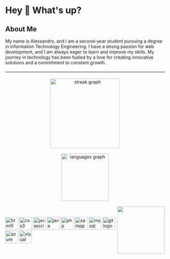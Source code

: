 <h1 align="left">Hey 👋 What's up?</h1>

<h2 align="left">About Me</h2>
<p align="left">
  My name is Alessandro, and I am a second-year student pursuing a degree in Information Technology Engineering. 
  I have a strong passion for web development, and I am always eager to learn and improve my skills. 
  My journey in technology has been fueled by a love for creating innovative solutions and a commitment to constant growth.
</p>
<hr style="border: none; border-top: 1px solid #ccc; margin: 20px 0;">
<div align="center">
  <img src="https://streak-stats.demolab.com?user=DufoX18&locale=en&mode=daily&theme=dark&hide_border=false&border_radius=5&order=3" height="220" alt="streak graph"  />
</div>
<br>
<div align="center">
  <img src="https://github-readme-stats.vercel.app/api/top-langs?username=DufoX18&locale=en&hide_title=false&layout=compact&card_width=320&langs_count=5&theme=dracula&hide_border=false" height="150" alt="languages graph"  />
</div>
<br>
<img align="right" height="150" src="https://i.imgflip.com/65efzo.gif"  />
<br>
<br>
<div align="left">
  <img src="https://cdn.jsdelivr.net/gh/devicons/devicon/icons/html5/html5-original.svg" height="40" alt="html5 logo"  />
  <img src="https://cdn.jsdelivr.net/gh/devicons/devicon/icons/css3/css3-original.svg" height="40" alt="css3 logo"  />
  <img src="https://cdn.jsdelivr.net/gh/devicons/devicon/icons/javascript/javascript-original.svg" height="40" alt="javascript logo"  />
  <img src="https://cdn.jsdelivr.net/gh/devicons/devicon/icons/java/java-original.svg" height="40" alt="java logo" />
  <img src="https://cdn.jsdelivr.net/gh/devicons/devicon/icons/php/php-original.svg" height="40" alt="php logo"  />
  <img src="https://cdn.freebiesupply.com/logos/large/2x/xampp-logo-png-transparent.png" height="40" alt="xampp logo" />
  <img src="https://cdn.jsdelivr.net/gh/devicons/devicon/icons/mysql/mysql-original.svg" height="40" alt="mysql logo" />
  <img src="https://cdn.jsdelivr.net/gh/devicons/devicon/icons/git/git-original.svg" height="40" alt="git logo" />
  <img src="https://cdn.jsdelivr.net/gh/devicons/devicon/icons/azure/azure-original.svg" height="40" alt="azure logo" />
  <img src="https://cdn.jsdelivr.net/gh/devicons/devicon/icons/vscode/vscode-original.svg" height="40" alt="visual studio code logo" />
  <img src="https://cdn.jsdelivr.net/gh/devicons/devicon/icons/bootstrap/bootst
  

